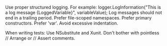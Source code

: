 Use proper structured logging. For example: logger.LogInformation("This is a log message {LoggedVariable}", variableValue);
Log messages should not end in a trailing period.
Prefer file-scoped namespaces.
Prefer primary constructors.
Prefer 'var'.
Avoid excessive indentation.

When writing tests:
Use NSubstitute and Xunit.
Don't bother with pointless // Arrange or // Assert comments.
